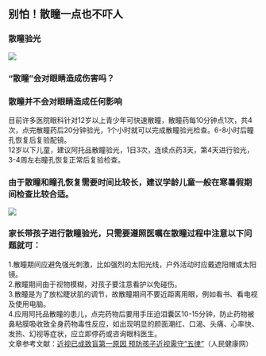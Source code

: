 ## 别怕！散瞳一点也不吓人  
### 散瞳验光  
![](http://cdncms.v-keep.cn/wp-content/uploads/2019/09/g1.jpg)  
### “散瞳”会对眼睛造成伤害吗？  
### 散瞳并不会对眼睛造成任何影响  
目前许多医院眼科针对12岁以上青少年可快速散瞳，散瞳药每10分钟点1次，共4次，点完散瞳药后20分钟验光，1个小时就可以完成散瞳验光检查。6-8小时后瞳孔恢复后复验配镜。  
12岁以下儿童，建议阿托品散瞳验光，1日3次，连续点药3天，第4天进行验光，3-4周左右瞳孔恢复正常后复验检查。  
### 由于散瞳和瞳孔恢复需要时间比较长，建议学龄儿童一般在寒暑假期间检查比较合适。  
![](http://cdncms.v-keep.cn/wp-content/uploads/2019/08/timg-3.jpg)  
### 家长带孩子进行散瞳验光，只需要遵照医嘱在散瞳过程中注意以下问题就可：  
1.散瞳期间应避免强光刺激，比如强烈的太阳光线，户外活动时应戴遮阳帽或太阳镜。  
2.散瞳期间由于视物模糊，对孩子要注意看护以免碰伤。  
3.散瞳是为了放松睫状肌的调节，故散瞳期间不要近距离用眼，例如看书、看电视及使用电脑。  
4.应用阿托品散瞳的患儿，点完药物后要用手压迫泪囊区10-15分钟，防止药物被鼻粘膜吸收致全身药物毒性反应，如出现明显的颜面潮红、口渴、头痛、心率快、发热、幻视等症状，应立即停药或咨询眼科医生。  
文章参考文献：<a href="http://health.people.com.cn/n1/2019/0211/c14739-30617386.html">近视已成致盲第一原因&nbsp;预防孩子近视需守“五律”</a>（人民健康网）  
